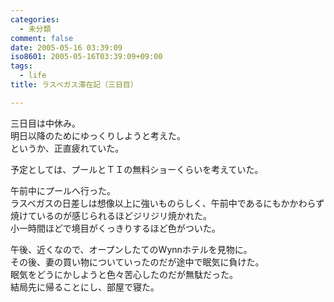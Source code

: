 ```yaml
---
categories:
  - 未分類
comment: false
date: 2005-05-16 03:39:09
iso8601: 2005-05-16T03:39:09+09:00
tags:
  - life
title: ラスベガス滞在記（三日目）

---
```


<div class="entry-body">
  <p>三日目は中休み。<br />
    明日以降のためにゆっくりしようと考えた。<br />
    というか、正直疲れていた。</p>

  <p>予定としては、プールとＴＩの無料ショーくらいを考えていた。</p>

  <p>午前中にプールへ行った。<br />
    ラスベガスの日差しは想像以上に強いものらしく、午前中であるにもかかわらず焼けているのが感じられるほどジリジリ焼かれた。<br />
    小一時間ほどで境目がくっきりするほど色がついた。</p>

  <p>午後、近くなので、オープンしたてのWynnホテルを見物に。<br />
    その後、妻の買い物についていったのだが途中で眠気に負けた。<br />
    眠気をどうにかしようと色々苦心したのだが無駄だった。<br />
    結局先に帰ることにし、部屋で寝た。</p>
</div>
